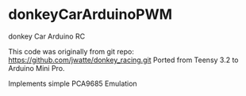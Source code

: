 # donkeyCarArduinoPWM
donkey Car Arduino RC

This code was originally from git repo: https://github.com/jwatte/donkey_racing.git
Ported from Teensy 3.2 to Arduino Mini Pro.

Implements simple PCA9685 Emulation
